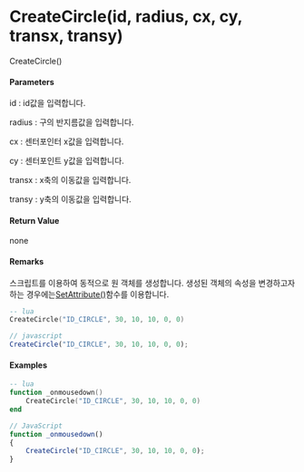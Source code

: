 # CreateCircle\(id, radius, cx, cy, transx, transy\)

CreateCircle\(\)

#### Parameters

id : id값을 입력합니다.

radius : 구의 반지름값을 입력합니다.

cx : 센터포인터 x값을 입력합니다.

cy : 센터포인트 y값을 입력합니다.

transx : x축의 이동값을 입력합니다.

transy : y축의 이동값을 입력합니다.

#### Return Value

none

#### Remarks

스크립트를 이용하여 동적으로 원 객체를 생성합니다. 생성된 객체의 속성을 변경하고자 하는 경우에는[SetAttribute\(\)](/ScriptAPI\SetAttribute.html)함수를 이용합니다.



```lua
-- lua
CreateCircle("ID_CIRCLE", 30, 10, 10, 0, 0)
```

```js
// javascript
CreateCircle("ID_CIRCLE", 30, 10, 10, 0, 0);
```

#### 

#### Examples

```lua
-- lua
function _onmousedown()
    CreateCircle("ID_CIRCLE", 30, 10, 10, 0, 0)
end
```

```js
// JavaScript
function _onmousedown()
{    
    CreateCircle("ID_CIRCLE", 30, 10, 10, 0, 0);
}
```



